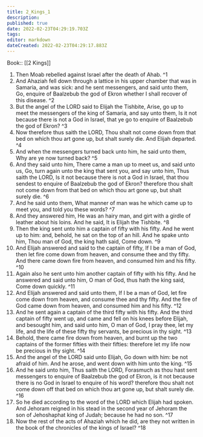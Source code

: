 ```yaml
---
title: 2_Kings_1
description: 
published: true
date: 2022-02-23T04:29:19.703Z
tags: 
editor: markdown
dateCreated: 2022-02-23T04:29:17.883Z
---
```


 Book:: [[2 Kings]]
 1. Then Moab rebelled against Israel after the death of Ahab. ^1
 2. And Ahaziah fell down through a lattice in his upper chamber that was in Samaria, and was sick: and he sent messengers, and said unto them, Go, enquire of Baalzebub the god of Ekron whether I shall recover of this disease. ^2
 3. But the angel of the LORD said to Elijah the Tishbite, Arise, go up to meet the messengers of the king of Samaria, and say unto them, Is it not because there is not a God in Israel, that ye go to enquire of Baalzebub the god of Ekron? ^3
 4. Now therefore thus saith the LORD, Thou shalt not come down from that bed on which thou art gone up, but shalt surely die. And Elijah departed. ^4
 5. And when the messengers turned back unto him, he said unto them, Why are ye now turned back? ^5
 6. And they said unto him, There came a man up to meet us, and said unto us, Go, turn again unto the king that sent you, and say unto him, Thus saith the LORD, Is it not because there is not a God in Israel, that thou sendest to enquire of Baalzebub the god of Ekron? therefore thou shalt not come down from that bed on which thou art gone up, but shalt surely die. ^6
 7. And he said unto them, What manner of man was he which came up to meet you, and told you these words? ^7
 8. And they answered him, He was an hairy man, and girt with a girdle of leather about his loins. And he said, It is Elijah the Tishbite. ^8
 9. Then the king sent unto him a captain of fifty with his fifty. And he went up to him: and, behold, he sat on the top of an hill. And he spake unto him, Thou man of God, the king hath said, Come down. ^9
 10. And Elijah answered and said to the captain of fifty, If I be a man of God, then let fire come down from heaven, and consume thee and thy fifty. And there came down fire from heaven, and consumed him and his fifty. ^10
 11. Again also he sent unto him another captain of fifty with his fifty. And he answered and said unto him, O man of God, thus hath the king said, Come down quickly. ^11
 12. And Elijah answered and said unto them, If I be a man of God, let fire come down from heaven, and consume thee and thy fifty. And the fire of God came down from heaven, and consumed him and his fifty. ^12
 13. And he sent again a captain of the third fifty with his fifty. And the third captain of fifty went up, and came and fell on his knees before Elijah, and besought him, and said unto him, O man of God, I pray thee, let my life, and the life of these fifty thy servants, be precious in thy sight. ^13
 14. Behold, there came fire down from heaven, and burnt up the two captains of the former fifties with their fifties: therefore let my life now be precious in thy sight. ^14
 15. And the angel of the LORD said unto Elijah, Go down with him: be not afraid of him. And he arose, and went down with him unto the king. ^15
 16. And he said unto him, Thus saith the LORD, Forasmuch as thou hast sent messengers to enquire of Baalzebub the god of Ekron, is it not because there is no God in Israel to enquire of his word? therefore thou shalt not come down off that bed on which thou art gone up, but shalt surely die. ^16
 17. So he died according to the word of the LORD which Elijah had spoken. And Jehoram reigned in his stead in the second year of Jehoram the son of Jehoshaphat king of Judah; because he had no son. ^17
 18. Now the rest of the acts of Ahaziah which he did, are they not written in the book of the chronicles of the kings of Israel? ^18

